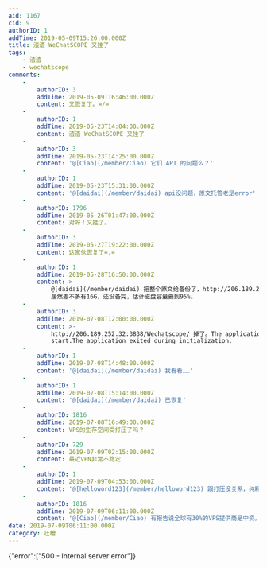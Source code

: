 ```yaml
---
aid: 1167
cid: 9
authorID: 1
addTime: 2019-05-09T15:26:00.000Z
title: 渣渣 WeChatSCOPE 又挂了
tags:
    - 渣渣
    - wechatscope
comments:
    -
        authorID: 3
        addTime: 2019-05-09T16:46:00.000Z
        content: 又恢复了。=/=
    -
        authorID: 1
        addTime: 2019-05-23T14:04:00.000Z
        content: 渣渣 WeChatSCOPE 又挂了
    -
        authorID: 3
        addTime: 2019-05-23T14:25:00.000Z
        content: '@[Ciao](/member/Ciao) 它们 API 的问题么？'
    -
        authorID: 1
        addTime: 2019-05-23T15:31:00.000Z
        content: '@[daidai](/member/daidai) api没问题，原文托管老是error'
    -
        authorID: 1796
        addTime: 2019-05-26T01:47:00.000Z
        content: 对呀！又挂了。
    -
        authorID: 3
        addTime: 2019-05-27T19:22:00.000Z
        content: 这家伙恢复了=.=
    -
        authorID: 1
        addTime: 2019-05-28T16:50:00.000Z
        content: >-
            @[daidai](/member/daidai) 把整个原文给备份了，http://206.189.252.32:8081/
            居然差不多有16G，还没备完，估计磁盘容量要到95%。
    -
        authorID: 3
        addTime: 2019-07-08T12:00:00.000Z
        content: >-
            http://206.189.252.32:3838/Wechatscope/ 掉了。The application failed to
            start.The application exited during initialization.
    -
        authorID: 1
        addTime: 2019-07-08T14:48:00.000Z
        content: '@[daidai](/member/daidai) 我看看……'
    -
        authorID: 1
        addTime: 2019-07-08T15:14:00.000Z
        content: '@[daidai](/member/daidai) 已恢复'
    -
        authorID: 1816
        addTime: 2019-07-08T16:49:00.000Z
        content: VPS的生存空间受打压了吗？
    -
        authorID: 729
        addTime: 2019-07-09T02:15:00.000Z
        content: 最近VPN非常不稳定
    -
        authorID: 1
        addTime: 2019-07-09T04:53:00.000Z
        content: '@[helloword123](/member/helloword123) 跟打压没关系，纯粹服务器资源不够了，扩容就解决问题了。'
    -
        authorID: 1816
        addTime: 2019-07-09T06:11:00.000Z
        content: '@[Ciao](/member/Ciao) 有报告说全球有30%的VPS提供商是中资。'
date: 2019-07-09T06:11:00.000Z
category: 吐槽
---
```


{"error":\["500 - Internal server error"\]}
